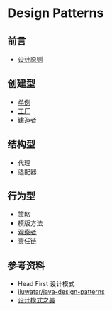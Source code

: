 # Design Patterns

## 前言

- [设计原则]()


## 创建型

- [单例](https://github.com/ceezyyy/backend-notes/blob/master/Core/DesignPatterns/notes/singleton-pattern/singleton-pattern.md)
- [工厂](https://github.com/ceezyyy/backend-notes/blob/master/Core/DesignPatterns/notes/factory-pattern/factory-pattern.md)
- 建造者

## 结构型

- 代理
- 适配器

## 行为型

- 策略
- 模版方法
- [观察者](https://github.com/ceezyyy/backend-notes/blob/master/Core/DesignPatterns/notes/observer-pattern/observer-pattern.md)
- 责任链

## 参考资料

- Head First 设计模式
- [iluwatar/java-design-patterns](https://github.com/iluwatar/java-design-patterns)
- [设计模式之美](https://time.geekbang.org/column/intro/250)
